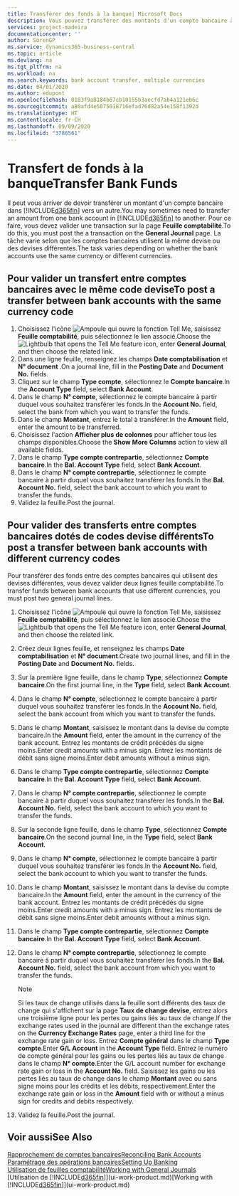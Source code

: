 ```yaml
---
title: Transférer des fonds à la banque| Microsoft Docs
description: Vous pouvez transférer des montants d'un compte bancaire à un autre, y compris dans différentes devises, en validant la transaction dans la feuille comptabilité.
services: project-madeira
documentationcenter: ''
author: SorenGP
ms.service: dynamics365-business-central
ms.topic: article
ms.devlang: na
ms.tgt_pltfrm: na
ms.workload: na
ms.search.keywords: bank account transfer, multiple currencies
ms.date: 04/01/2020
ms.author: edupont
ms.openlocfilehash: 0183f9a8184b67cb10155b3aecfd7ab4a121eb6c
ms.sourcegitcommit: a80afd4e5075018716efad76d82a54e158f1392d
ms.translationtype: HT
ms.contentlocale: fr-CH
ms.lasthandoff: 09/09/2020
ms.locfileid: "3786561"
---
```

# <a name="transfer-bank-funds"></a><span data-ttu-id="d0b7b-103">Transfert de fonds à la banque</span><span class="sxs-lookup"><span data-stu-id="d0b7b-103">Transfer Bank Funds</span></span>
<span data-ttu-id="d0b7b-104">Il peut vous arriver de devoir transférer un montant d'un compte bancaire dans [!INCLUDE[d365fin](includes/d365fin_md.md)] vers un autre.</span><span class="sxs-lookup"><span data-stu-id="d0b7b-104">You may sometimes need to transfer an amount from one bank account in [!INCLUDE[d365fin](includes/d365fin_md.md)] to another.</span></span> <span data-ttu-id="d0b7b-105">Pour ce faire, vous devez valider une transaction sur la page **Feuille comptabilité**.</span><span class="sxs-lookup"><span data-stu-id="d0b7b-105">To do this, you must post the a transaction on the **General Journal** page.</span></span> <span data-ttu-id="d0b7b-106">La tâche varie selon que les comptes bancaires utilisent la même devise ou des devises différentes.</span><span class="sxs-lookup"><span data-stu-id="d0b7b-106">The task varies depending on whether the bank accounts use the same currency or different currencies.</span></span>

## <a name="to-post-a-transfer-between-bank-accounts-with-the-same-currency-code"></a><span data-ttu-id="d0b7b-107">Pour valider un transfert entre comptes bancaires avec le même code devise</span><span class="sxs-lookup"><span data-stu-id="d0b7b-107">To post a transfer between bank accounts with the same currency code</span></span>
1. <span data-ttu-id="d0b7b-108">Choisissez l'icône ![Ampoule qui ouvre la fonction Tell Me](media/ui-search/search_small.png "Dites-moi ce que vous voulez faire"), saisissez **Feuille comptabilité**, puis sélectionnez le lien associé.</span><span class="sxs-lookup"><span data-stu-id="d0b7b-108">Choose the ![Lightbulb that opens the Tell Me feature](media/ui-search/search_small.png "Tell me what you want to do") icon, enter **General Journal**, and then choose the related link.</span></span>
2. <span data-ttu-id="d0b7b-109">Dans une ligne feuille, renseignez les champs **Date comptabilisation** et **N° document** .</span><span class="sxs-lookup"><span data-stu-id="d0b7b-109">On a journal line, fill in the **Posting Date** and **Document No.** fields.</span></span>
3. <span data-ttu-id="d0b7b-110">Cliquez sur le champ **Type compte**, sélectionnez le **Compte bancaire**.</span><span class="sxs-lookup"><span data-stu-id="d0b7b-110">In the **Account Type** field, select **Bank Account**.</span></span>
4. <span data-ttu-id="d0b7b-111">Dans le champ **N° compte**, sélectionnez le compte bancaire à partir duquel vous souhaitez transférer les fonds.</span><span class="sxs-lookup"><span data-stu-id="d0b7b-111">In the **Account No.** field, select the bank from which you want to transfer the funds.</span></span>
5. <span data-ttu-id="d0b7b-112">Dans le champ **Montant**, entrez le total à transférer.</span><span class="sxs-lookup"><span data-stu-id="d0b7b-112">In the **Amount** field, enter the amount to be transferred.</span></span>
6. <span data-ttu-id="d0b7b-113">Choisissez l'action **Afficher plus de colonnes** pour afficher tous les champs disponibles.</span><span class="sxs-lookup"><span data-stu-id="d0b7b-113">Choose the **Show More Columns** action to view all available fields.</span></span>
7. <span data-ttu-id="d0b7b-114">Dans le champ **Type compte contrepartie**, sélectionnez **Compte bancaire**.</span><span class="sxs-lookup"><span data-stu-id="d0b7b-114">In the **Bal. Account Type** field, select **Bank Account**.</span></span>
8. <span data-ttu-id="d0b7b-115">Dans le champ **N° compte contrepartie**, sélectionnez le compte bancaire à partir duquel vous souhaitez transférer les fonds.</span><span class="sxs-lookup"><span data-stu-id="d0b7b-115">In the **Bal. Account No.** field, select the bank account to which you want to transfer the funds.</span></span>
9. <span data-ttu-id="d0b7b-116">Validez la feuille.</span><span class="sxs-lookup"><span data-stu-id="d0b7b-116">Post the journal.</span></span>

## <a name="to-post-a-transfer-between-bank-accounts-with-different-currency-codes"></a><span data-ttu-id="d0b7b-117">Pour valider des transferts entre comptes bancaires dotés de codes devise différents</span><span class="sxs-lookup"><span data-stu-id="d0b7b-117">To post a transfer between bank accounts with different currency codes</span></span>
<span data-ttu-id="d0b7b-118">Pour transférer des fonds entre des comptes bancaires qui utilisent des devises différentes, vous devez valider deux lignes feuille comptabilité.</span><span class="sxs-lookup"><span data-stu-id="d0b7b-118">To transfer funds between bank accounts that use different currencies, you must post two general journal lines.</span></span>

1. <span data-ttu-id="d0b7b-119">Choisissez l'icône ![Ampoule qui ouvre la fonction Tell Me](media/ui-search/search_small.png "Dites-moi ce que vous voulez faire"), saisissez **Feuille comptabilité**, puis sélectionnez le lien associé.</span><span class="sxs-lookup"><span data-stu-id="d0b7b-119">Choose the ![Lightbulb that opens the Tell Me feature](media/ui-search/search_small.png "Tell me what you want to do") icon, enter **General Journal**, and then choose the related link.</span></span>
2. <span data-ttu-id="d0b7b-120">Créez deux lignes feuille, et renseignez les champs **Date comptabilisation** et **N° document**.</span><span class="sxs-lookup"><span data-stu-id="d0b7b-120">Create two journal lines, and fill in the **Posting Date** and **Document No.** fields.</span></span>
3. <span data-ttu-id="d0b7b-121">Sur la première ligne feuille, dans le champ **Type**, sélectionnez **Compte bancaire**.</span><span class="sxs-lookup"><span data-stu-id="d0b7b-121">On the first journal line, in the **Type** field, select **Bank Account**.</span></span>
4. <span data-ttu-id="d0b7b-122">Dans le champ **N° compte**, sélectionnez le compte bancaire à partir duquel vous souhaitez transférer les fonds.</span><span class="sxs-lookup"><span data-stu-id="d0b7b-122">In the **Account No.** field, select the bank account from which you want to transfer the funds.</span></span>
5. <span data-ttu-id="d0b7b-123">Dans le champ **Montant**, saisissez le montant dans la devise du compte bancaire.</span><span class="sxs-lookup"><span data-stu-id="d0b7b-123">In the **Amount** field, enter the amount in the currency of the bank account.</span></span> <span data-ttu-id="d0b7b-124">Entrez les montants de crédit précédés du signe moins.</span><span class="sxs-lookup"><span data-stu-id="d0b7b-124">Enter credit amounts with a minus sign.</span></span> <span data-ttu-id="d0b7b-125">Entrez les montants de débit sans signe moins.</span><span class="sxs-lookup"><span data-stu-id="d0b7b-125">Enter debit amounts without a minus sign.</span></span>
6. <span data-ttu-id="d0b7b-126">Dans le champ **Type compte contrepartie**, sélectionnez **Compte bancaire**.</span><span class="sxs-lookup"><span data-stu-id="d0b7b-126">In the **Bal. Account Type** field, select **Bank Account**.</span></span>
7. <span data-ttu-id="d0b7b-127">Dans le champ **N° compte contrepartie**, sélectionnez le compte bancaire à partir duquel vous souhaitez transférer les fonds.</span><span class="sxs-lookup"><span data-stu-id="d0b7b-127">In the **Bal. Account No.** field, select the bank account to which you want to transfer the funds.</span></span>
8. <span data-ttu-id="d0b7b-128">Sur la seconde ligne feuille, dans le champ **Type**, sélectionnez **Compte bancaire**.</span><span class="sxs-lookup"><span data-stu-id="d0b7b-128">On the second journal line, in the **Type** field, select **Bank Account**.</span></span>
9. <span data-ttu-id="d0b7b-129">Dans le champ **N° compte**, sélectionnez le compte bancaire à partir duquel vous souhaitez transférer les fonds.</span><span class="sxs-lookup"><span data-stu-id="d0b7b-129">In the **Account No.** field, select the bank account to which you want to transfer the funds.</span></span>
10. <span data-ttu-id="d0b7b-130">Dans le champ **Montant**, saisissez le montant dans la devise du compte bancaire.</span><span class="sxs-lookup"><span data-stu-id="d0b7b-130">In the **Amount** field, enter the amount in the currency of the bank account.</span></span> <span data-ttu-id="d0b7b-131">Entrez les montants de crédit précédés du signe moins.</span><span class="sxs-lookup"><span data-stu-id="d0b7b-131">Enter credit amounts with a minus sign.</span></span> <span data-ttu-id="d0b7b-132">Entrez les montants de débit sans signe moins.</span><span class="sxs-lookup"><span data-stu-id="d0b7b-132">Enter debit amounts without a minus sign.</span></span>
11. <span data-ttu-id="d0b7b-133">Dans le champ **Type compte contrepartie**, sélectionnez **Compte bancaire**.</span><span class="sxs-lookup"><span data-stu-id="d0b7b-133">In the **Bal. Account Type** field, select **Bank Account**.</span></span>  
12. <span data-ttu-id="d0b7b-134">Dans le champ **N° compte contrepartie**, sélectionnez le compte bancaire à partir duquel vous souhaitez transférer les fonds.</span><span class="sxs-lookup"><span data-stu-id="d0b7b-134">In the **Bal. Account No.** field, select the bank account from which you want to transfer the funds.</span></span>

    > [!NOTE]  
    > <span data-ttu-id="d0b7b-135">Si les taux de change utilisés dans la feuille sont différents des taux de change qui s'affichent sur la page **Taux de change devise**, entrez alors une troisième ligne pour les pertes ou gains liés au taux de change.</span><span class="sxs-lookup"><span data-stu-id="d0b7b-135">If the exchange rates used in the journal are different than the exchange rates on the **Currency Exchange Rates** page, enter a third line for the exchange rate gain or loss.</span></span> <span data-ttu-id="d0b7b-136">Entrez **Compte général** dans le champ **Type compte**.</span><span class="sxs-lookup"><span data-stu-id="d0b7b-136">Enter **G/L Account** in the **Account Type** field.</span></span> <span data-ttu-id="d0b7b-137">Entrez le numéro de compte général pour les gains ou les pertes liés au taux de change dans le champ **N° compte**.</span><span class="sxs-lookup"><span data-stu-id="d0b7b-137">Enter the G/L account number for exchange rate gain or loss in the **Account No.** field.</span></span> <span data-ttu-id="d0b7b-138">Saisissez les gains ou les pertes liés au taux de change dans le champ **Montant** avec ou sans signe moins pour les crédits et les débits, respectivement.</span><span class="sxs-lookup"><span data-stu-id="d0b7b-138">Enter the exchange rate gain or loss in the **Amount** field with or without a minus sign for credits and debits respectively.</span></span>
13. <span data-ttu-id="d0b7b-139">Validez la feuille.</span><span class="sxs-lookup"><span data-stu-id="d0b7b-139">Post the journal.</span></span>

## <a name="see-also"></a><span data-ttu-id="d0b7b-140">Voir aussi</span><span class="sxs-lookup"><span data-stu-id="d0b7b-140">See Also</span></span>
[<span data-ttu-id="d0b7b-141">Rapprochement de comptes bancaires</span><span class="sxs-lookup"><span data-stu-id="d0b7b-141">Reconciling Bank Accounts</span></span>](bank-manage-bank-accounts.md)  
[<span data-ttu-id="d0b7b-142">Paramétrage des opérations bancaires</span><span class="sxs-lookup"><span data-stu-id="d0b7b-142">Setting Up Banking</span></span>](bank-setup-banking.md)  
[<span data-ttu-id="d0b7b-143">Utilisation de feuilles comptabilité</span><span class="sxs-lookup"><span data-stu-id="d0b7b-143">Working with General Journals</span></span>](ui-work-general-journals.md)  
<span data-ttu-id="d0b7b-144">[Utilisation de [!INCLUDE[d365fin](includes/d365fin_md.md)]](ui-work-product.md)</span><span class="sxs-lookup"><span data-stu-id="d0b7b-144">[Working with [!INCLUDE[d365fin](includes/d365fin_md.md)]](ui-work-product.md)</span></span>
